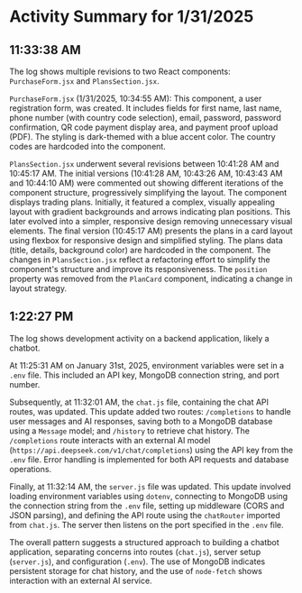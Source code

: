 # Activity Summary for 1/31/2025

## 11:33:38 AM
The log shows multiple revisions to two React components: `PurchaseForm.jsx` and `PlansSection.jsx`.

`PurchaseForm.jsx` (1/31/2025, 10:34:55 AM): This component,  a user registration form, was created. It includes fields for first name, last name, phone number (with country code selection), email, password, password confirmation, QR code payment display area, and payment proof upload (PDF).  The styling is dark-themed with a blue accent color.  The country codes are hardcoded into the component.


`PlansSection.jsx` underwent several revisions between 10:41:28 AM and 10:45:17 AM. The initial versions (10:41:28 AM, 10:43:26 AM, 10:43:43 AM and 10:44:10 AM) were commented out showing different iterations of the component structure, progressively simplifying the layout.  The component displays trading plans.  Initially, it featured a complex, visually appealing layout with gradient backgrounds and arrows indicating plan positions. This later evolved into a simpler, responsive design removing unnecessary visual elements.  The final version (10:45:17 AM) presents the plans in a card layout using flexbox for responsive design and simplified styling. The plans data (title, details, background color) are hardcoded in the component. The changes in `PlansSection.jsx` reflect a refactoring effort to simplify the component's structure and improve its responsiveness.  The `position` property was removed from the `PlanCard` component, indicating a change in layout strategy.


## 1:22:27 PM
The log shows development activity on a backend application, likely a chatbot.  

At 11:25:31 AM on January 31st, 2025, environment variables were set in a `.env` file.  This included an API key, MongoDB connection string, and port number.

Subsequently, at 11:32:01 AM, the `chat.js` file, containing the chat API routes, was updated. This update added two routes: `/completions` to handle user messages and AI responses, saving both to a MongoDB database using a `Message` model; and `/history` to retrieve chat history. The `/completions` route interacts with an external AI model (`https://api.deepseek.com/v1/chat/completions`) using the API key from the `.env` file.  Error handling is implemented for both API requests and database operations.

Finally, at 11:32:14 AM, the `server.js` file was updated. This update involved loading environment variables using `dotenv`, connecting to MongoDB using the connection string from the `.env` file, setting up middleware (CORS and JSON parsing), and defining the API route using the `chatRouter` imported from `chat.js`. The server then listens on the port specified in the `.env` file.

The overall pattern suggests a structured approach to building a chatbot application, separating concerns into routes (`chat.js`), server setup (`server.js`), and configuration (`.env`). The use of MongoDB indicates persistent storage for chat history, and the use of `node-fetch` shows interaction with an external AI service.
